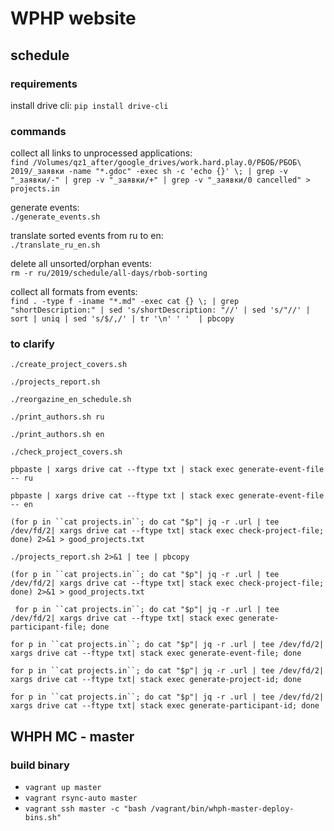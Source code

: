 # WPHP website

## schedule

### requirements

install drive cli: `pip install drive-cli` 

### commands

collect all links to unprocessed applications:  
`find /Volumes/qz1_after/google_drives/work.hard.play.0/РБОБ/РБОБ\ 2019/_заявки -name "*.gdoc" -exec sh -c 'echo {}' \; | grep -v "_заявки/-" | grep -v "_заявки/+" | grep -v "_заявки/0 cancelled" > projects.in`

generate events:  
`./generate_events.sh`

translate sorted events from ru to en:  
`./translate_ru_en.sh`

delete all unsorted/orphan events:  
`rm -r ru/2019/schedule/all-days/rbob-sorting`

collect all formats from events:  
`find . -type f -iname "*.md" -exec cat {} \; | grep  "shortDescription:" | sed 's/shortDescription: "//' | sed 's/"//' | sort | uniq | sed 's/$/,/' | tr '\n' ' '  | pbcopy`


### to clarify

`./create_project_covers.sh`

`./projects_report.sh`

`./reorgazine_en_schedule.sh`

`./print_authors.sh ru`

`./print_authors.sh en`

`./check_project_covers.sh`

`pbpaste | xargs drive cat --ftype txt | stack exec generate-event-file -- ru`

`pbpaste | xargs drive cat --ftype txt | stack exec generate-event-file -- en`

`(for p in ``cat projects.in``; do cat "$p"| jq -r .url | tee /dev/fd/2| xargs drive cat --ftype txt| stack exec check-project-file; done) 2>&1 > good_projects.txt`

`./projects_report.sh 2>&1 | tee | pbcopy`

`(for p in ``cat projects.in``; do cat "$p"| jq -r .url | tee /dev/fd/2| xargs drive cat --ftype txt| stack exec check-project-file; done) 2>&1 > good_projects.txt`

` for p in ``cat projects.in``; do cat "$p"| jq -r .url | tee /dev/fd/2| xargs drive cat --ftype txt| stack exec generate-participant-file; done`

`for p in ``cat projects.in``; do cat "$p"| jq -r .url | tee /dev/fd/2| xargs drive cat --ftype txt| stack exec generate-event-file; done`

`for p in ``cat projects.in``; do cat "$p"| jq -r .url | tee /dev/fd/2| xargs drive cat --ftype txt| stack exec generate-project-id; done`

`for p in ``cat projects.in``; do cat "$p"| jq -r .url | tee /dev/fd/2| xargs drive cat --ftype txt| stack exec generate-participant-id; done`

## WHPH MC - master

### build binary
- `vagrant up master`
- `vagrant rsync-auto master`
- `vagrant ssh master -c "bash /vagrant/bin/whph-master-deploy-bins.sh"`
